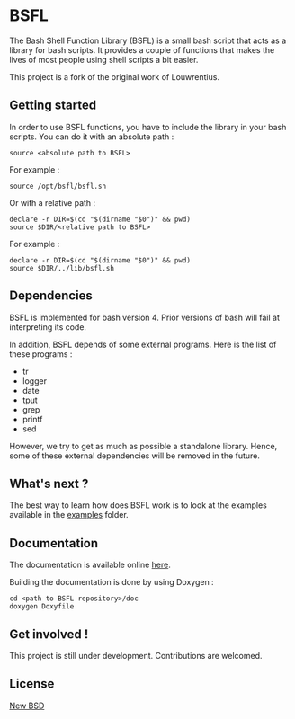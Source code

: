 # BSFL

The Bash Shell Function Library (BSFL) is a small bash script that acts as a library for bash scripts. It provides a couple of functions that makes the lives of most people using shell scripts a bit easier.

This project is a fork of the original work of Louwrentius.

## Getting started

In order to use BSFL functions, you have to include the library in your bash scripts. You can do it with an absolute path :

    source <absolute path to BSFL>

For example :

    source /opt/bsfl/bsfl.sh

Or with a relative path :

    declare -r DIR=$(cd "$(dirname "$0")" && pwd)
    source $DIR/<relative path to BSFL>

For example :

    declare -r DIR=$(cd "$(dirname "$0")" && pwd)
    source $DIR/../lib/bsfl.sh

## Dependencies

BSFL is implemented for bash version 4. Prior versions of bash will fail at interpreting its code.

In addition, BSFL depends of some external programs. Here is the list of these programs :

* tr
* logger
* date
* tput
* grep
* printf
* sed

However, we try to get as much as possible a standalone library. Hence, some of these external dependencies will be removed in the future.

## What's next ?

The best way to learn how does BSFL work is to look at the examples available in the [examples][2] folder.

## Documentation

The documentation is available online [here][3].

Building the documentation is done by using Doxygen :

    cd <path to BSFL repository>/doc
    doxygen Doxyfile

## Get involved !

This project is still under development. Contributions are welcomed.

## License

[New BSD][1]

 [1]: http://opensource.org/licenses/BSD-3-Clause
 [2]: https://github.com/SkypLabs/bsfl/tree/master/examples
 [3]: http://skyplabs.github.io/bsfl
